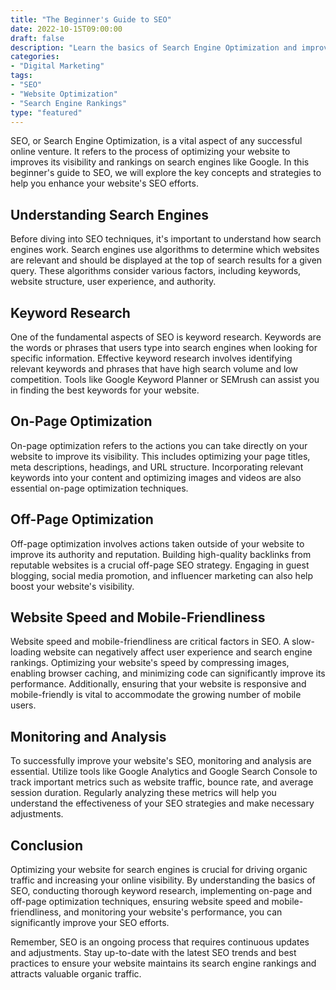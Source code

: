 ```yaml
---
title: "The Beginner's Guide to SEO"
date: 2022-10-15T09:00:00
draft: false 
description: "Learn the basics of Search Engine Optimization and improve your website's visibility and rankings on search engines."
categories: 
- "Digital Marketing"
tags: 
- "SEO"
- "Website Optimization"
- "Search Engine Rankings"
type: "featured"
---
```


SEO, or Search Engine Optimization, is a vital aspect of any successful online venture. It refers to the process of optimizing your website to improves its visibility and rankings on search engines like Google. In this beginner's guide to SEO, we will explore the key concepts and strategies to help you enhance your website's SEO efforts.

## Understanding Search Engines

Before diving into SEO techniques, it's important to understand how search engines work. Search engines use algorithms to determine which websites are relevant and should be displayed at the top of search results for a given query. These algorithms consider various factors, including keywords, website structure, user experience, and authority.

## Keyword Research

One of the fundamental aspects of SEO is keyword research. Keywords are the words or phrases that users type into search engines when looking for specific information. Effective keyword research involves identifying relevant keywords and phrases that have high search volume and low competition. Tools like Google Keyword Planner or SEMrush can assist you in finding the best keywords for your website.

## On-Page Optimization 

On-page optimization refers to the actions you can take directly on your website to improve its visibility. This includes optimizing your page titles, meta descriptions, headings, and URL structure. Incorporating relevant keywords into your content and optimizing images and videos are also essential on-page optimization techniques.

## Off-Page Optimization 

Off-page optimization involves actions taken outside of your website to improve its authority and reputation. Building high-quality backlinks from reputable websites is a crucial off-page SEO strategy. Engaging in guest blogging, social media promotion, and influencer marketing can also help boost your website's visibility.

## Website Speed and Mobile-Friendliness

Website speed and mobile-friendliness are critical factors in SEO. A slow-loading website can negatively affect user experience and search engine rankings. Optimizing your website's speed by compressing images, enabling browser caching, and minimizing code can significantly improve its performance. Additionally, ensuring that your website is responsive and mobile-friendly is vital to accommodate the growing number of mobile users.

## Monitoring and Analysis

To successfully improve your website's SEO, monitoring and analysis are essential. Utilize tools like Google Analytics and Google Search Console to track important metrics such as website traffic, bounce rate, and average session duration. Regularly analyzing these metrics will help you understand the effectiveness of your SEO strategies and make necessary adjustments.

## Conclusion

Optimizing your website for search engines is crucial for driving organic traffic and increasing your online visibility. By understanding the basics of SEO, conducting thorough keyword research, implementing on-page and off-page optimization techniques, ensuring website speed and mobile-friendliness, and monitoring your website's performance, you can significantly improve your SEO efforts.

Remember, SEO is an ongoing process that requires continuous updates and adjustments. Stay up-to-date with the latest SEO trends and best practices to ensure your website maintains its search engine rankings and attracts valuable organic traffic.
